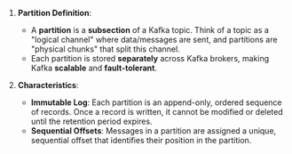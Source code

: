 
1. **Partition Definition**:
    
    - A **partition** is a **subsection** of a Kafka topic. Think of a topic as a "logical channel" where data/messages are sent, and partitions are "physical chunks" that split this channel.
    - Each partition is stored **separately** across Kafka brokers, making Kafka **scalable** and **fault-tolerant**.
2. **Characteristics**:
    - **Immutable Log**: Each partition is an append-only, ordered sequence of records. Once a record is written, it cannot be modified or deleted until the retention period expires.
    - **Sequential Offsets**: Messages in a partition are assigned a unique, sequential offset that identifies their position in the partition.